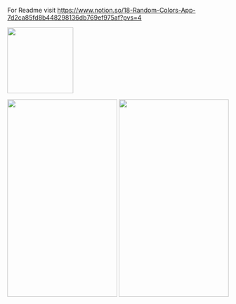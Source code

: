For Readme visit https://www.notion.so/18-Random-Colors-App-7d2ca85fd8b448298136db769ef975af?pvs=4

<img src="[![image](https://github.com/zeeshan2k2/RandomColors/assets/100070393/06d0942e-8fb4-4d88-9e1a-efab4e3df452)
" width="150](https://github.com/zeeshan2k2/RandomColors/blob/main/RandomColors/App%20icon.jpg?raw=true)" height="150">

<img src="https://github.com/zeeshan2k2/RandomColors/assets/100070393/d69281a3-ca1f-415c-98d6-c75485e52cd2" width="250" height="450">
<img src="https://github.com/zeeshan2k2/RandomColors/assets/100070393/b3f84c8f-2f06-403d-8766-e9ace67530fb" width="250" height="450">
